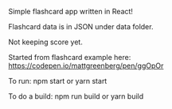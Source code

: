 Simple flashcard app written in React!

Flashcard data is in JSON under data folder.

Not keeping score yet.

Started from flashcard example here:
https://codepen.io/mattgreenberg/pen/ggOpOr

To run:
npm start or yarn start

To do a build:
npm run build or yarn build
